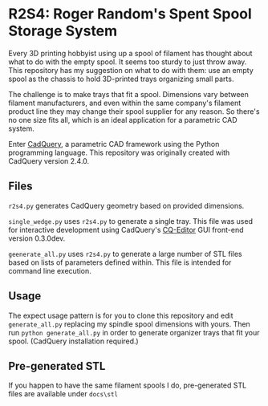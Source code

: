 # R2S4: Roger Random's Spent Spool Storage System

Every 3D printing hobbyist using up a spool of filament has thought about
what to do with the empty spool. It seems too sturdy to just throw away.
This repository has my suggestion on what to do with them: use an empty spool
as the chassis to hold 3D-printed trays organizing small parts.

The challenge is to make trays that fit a spool. Dimensions vary between
filament manufacturers, and even within the same company's filament product line
they may change their spool supplier for any reason. So there's no one size
fits all, which is an ideal application for a parametric CAD system.

Enter
[CadQuery](https://github.com/CadQuery/cadquery), a parametric CAD framework
using the Python programming language. This repository was originally created
with CadQuery version 2.4.0.

## Files

`r2s4.py` generates CadQuery geometry based on provided dimensions.

`single_wedge.py` uses `r2s4.py` to generate a single tray. This file was used
for interactive development using CadQuery's
[CQ-Editor](https://github.com/CadQuery/CQ-editor)
GUI front-end version 0.3.0dev.

`geenerate_all.py` uses `r2s4.py` to generate a large number of STL files based
on lists of parameters defined within. This file is intended for command line
execution.

## Usage

The expect usage pattern is for you to clone this repository and edit
`generate_all.py` replacing my spindle spool dimensions with yours. Then run
`python generate_all.py` in order to generate organizer trays that fit your
spool. (CadQuery installation required.)

## Pre-generated STL

If you happen to have the same filament spools I do, pre-generated STL files
are available under `docs\stl`
